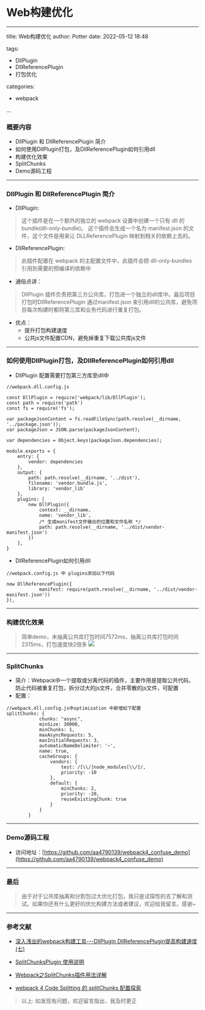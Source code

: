 # Web构建优化

---

title:  Web构建优化
author: Potter
date: 2022-05-12 18:48

tags:

- DllPlugin
- DllReferencePlugin
- 打包优化

categories:

- webpack

...

### 概要内容

- DllPlugin 和 DllReferencePlugin 简介
- 如何使用DllPlugin打包，及DllReferencePlugin如何引用dll
- 构建优化效果
- SplitChunks
- Demo源码工程

<!--more-->

---

### DllPlugin 和 DllReferencePlugin 简介

- DllPlugin:

> 这个插件是在一个额外的独立的 webpack 设置中创建一个只有 dll 的 bundle(dll-only-bundle)。 这个插件会生成一个名为 manifest.json 的文件，这个文件是用来让 DLLReferencePlugin 映射到相关的依赖上去的。

- DllReferencePlugin:

> 此插件配置在 webpack 的主配置文件中，此插件会把 dll-only-bundles 引用到需要的预编译的依赖中

- 通俗点讲：

> DllPlugin 插件负责把第三方公共库，打包进一个独立的dll库中。最后项目打包时DllReferencePlugin 通过manifest.json 来引用dll的公共库，避免项目每次构建时都将第三库和业务代码进行重复打包。

- 优点：
  - 提升打包构建速度
  - 公共js文件配置CDN，避免掉重复下载公共库js文件

---

### 如何使用DllPlugin打包，及DllReferencePlugin如何引用dll

- DllPlugin 配置需要打包第三方库至dll中

```
//webpack.dll.config.js

const DllPlugin = require('webpack/lib/DllPlugin');
const path = require('path')
const fs = require('fs');

var packageJsonContent = fs.readFileSync(path.resolve(__dirname, '../package.json'));
var packageJson = JSON.parse(packageJsonContent);

var dependencies = Object.keys(packageJson.dependencies);

module.exports = {
    entry: {
        vendor: dependencies
    },
    output: {
        path: path.resolve(__dirname, '../dist'),
        filename: 'vendor.bundle.js',
        library: 'vendor_lib'
    },
    plugins: [
        new DllPlugin({
            context: __dirname,
            name: 'vendor_lib',
            /* 生成manifest文件输出的位置和文件名称 */
            path: path.resolve(__dirname, '../dist/vendor-manifest.json')
        })
    ],
}

```

- DllReferencePlugin如何引用dll

```
//webpack.config.js 中 plugins添加以下代码

new DllReferencePlugin({
            manifest: require(path.resolve(__dirname, '../dist/vendor-manifest.json'))
}),
```

---

### 构建优化效果
>
> 简单demo，未抽离公共库打包时间7572ms，抽离公共库打包时间2315ms，打包速度快2倍多
![](https://cdn.jsdelivr.net/gh/aa4790139/BlogPicBed@master//img/20201230131323.png)

---

### SplitChunks

- 简介：Webpack中一个提取或分离代码的插件，主要作用是提取公共代码，防止代码被重复打包，拆分过大的js文件，合并零散的js文件，可配置
- 配置：

```
//webpack.dll.config.js中optimization 中新增如下配置
splitChunks: {
            chunks: "async",
            minSize: 30000,
            minChunks: 1,
            maxAsyncRequests: 5,
            maxInitialRequests: 3,
            automaticNameDelimiter: '~',
            name: true,
            cacheGroups: {
                vendors: {
                    test: /[\\/]node_modules[\\/]/,
                    priority: -10
                },
                default: {
                    minChunks: 2,
                    priority: -20,
                    reuseExistingChunk: true
                }
            }
        }
```

---

### Demo源码工程

- 访问地址：[https://github.com/aa4790139/webpack4_confuse_demo](https://github.com/aa4790139/webpack4_confuse_demo)

---

### 最后
>
> 由于对于公共库抽离和分割包过大优化打包，我只是试探性的去了解和测试。如果你还有什么更好的优化构建方法或者建议，欢迎给我留言。感谢~

---

### 参考文献

- [深入浅出的webpack构建工具---DllPlugin DllReferencePlugin提高构建速度(七)](https://www.cnblogs.com/tugenhua0707/p/9520780.html)
- [SplitChunksPlugin 使用说明](https://webpack.docschina.org/plugins/split-chunks-plugin/#optimizationsplitchunks)

- [Webpack之SplitChunks插件用法详解](https://zhuanlan.zhihu.com/p/152097785)
- [webpack 4 Code Splitting 的 splitChunks 配置探索](https://imweb.io/topic/5b66dd601402769b60847149)

> 以上: 如发现有问题，欢迎留言指出，我及时更正

